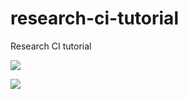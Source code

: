 # research-ci-tutorial
Research CI tutorial

<a href="https://codeclimate.com/github/lih0905/research-ci-tutorial/maintainability"><img src="https://api.codeclimate.com/v1/badges/b76879ccdbf3a6f7b18a/maintainability" /></a>

<a href="https://codeclimate.com/github/lih0905/research-ci-tutorial/test_coverage"><img src="https://api.codeclimate.com/v1/badges/b76879ccdbf3a6f7b18a/test_coverage" /></a>